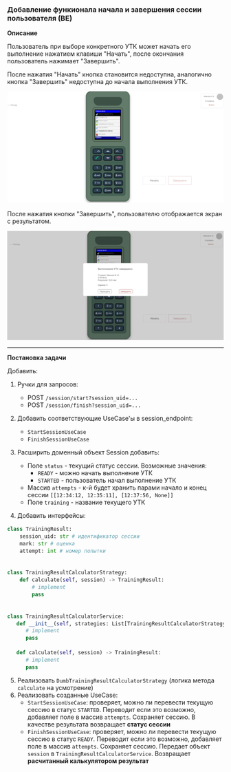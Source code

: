 ### Добавление функионала начала и завершения сессии пользователя (BE)

**Описание**

Пользователь при выборе конкретного УТК может начать его выполнение нажатием клавиши "Начать", после окончания пользователь нажимает "Завершить". 

После нажатия "Начать" кнопка становится недоступна, аналогично кнопка "Завершить" недоступна до начала выполнения УТК.

![img.png](img.png)

После нажатия кнопки "Завершить", пользователю отображается экран с результатом.

![img_1.png](img_1.png)

---

**Постановка задачи**

Добавить:
1. Ручки для запросов:

   - POST `/session/start?session_uid=...`
   - POST `/session/finish?session_uid=...`
2. Добавить соответствующие UseCase'ы в session_endpoint:

   - `StartSessionUseCase`
   - `FinishSessionUseCase`
   
3. Расширить доменный объект Session добавить:
   - Поле `status` - текущий статус сессии. Возможные значения:
     - `READY` - можно начать выполнение УТК
     - `STARTED` - пользователь начал выполнение УТК
   - Массив `attempts` - к-й будет хранить парами начало и конец сессии `[[12:34:12, 12:35:11], [12:37:56, None]]`
   - Поле `training` - название текущего УТК
4. Добавить интерфейсы:
```python
class TrainingResult:
    session_uid: str # идентификатор сессии
    mark: str # оценка
    attempt: int # номер попытки
    
    
class TrainingResultCalculatorStrategy:
    def calculate(self, session) -> TrainingResult:
        # implement
        pass

    
class TrainingResultCalculatorService:
   def __init__(self, strategies: List[TrainingResultCalculatorStrategy]):
      # implement
      pass
   
   def calculate(self, session) -> TrainingResult:
      # implement
      pass

```
5. Реализовать `DumbTrainingResultCalculatorStrategy` (логика метода `calculate` на усмотрение)
4. Реализовать созданные UseCase:
   - `StartSessionUseCase`: проверяет, можно ли перевести текущую сессию в статус `STARTED`. Переводит если это возможно, добавляет поле в массив `attempts`. Сохраняет сессию. В качестве результата возвращает **статус сессии**
   - `FinishSessionUseCase`: проверяет, можно ли перевести текущую сессию в статус `READY`. Переводит если это возможно, добавляет поле в массив `attempts`. Сохраняет сессию. Передает объект `session` в  `TrainingResultCalculatorService`. Возвращает **расчитанный калькулятором результат**